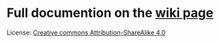 # Full documention on the [wiki page](https://github.com/fellesverkstedet/fabricatable-machines/wiki)

License: [Creative commons Attribution-ShareAlike 4.0](https://creativecommons.org/licenses/by-sa/4.0/)